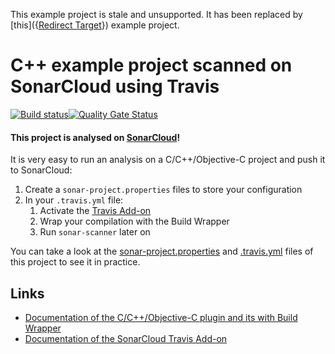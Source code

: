 This example project is stale and unsupported. It has been replaced by [this]({[Redirect Target](https://github.com/sonarsource-cfamily-examples)}) example project.

# C++ example project scanned on SonarCloud using Travis

[![Build status](https://travis-ci.org/SonarSource/sonarcloud_example_cpp-cmake-linux-travis.svg?branch=master)](https://travis-ci.org/SonarSource/sonarcloud_example_cpp-cmake-linux-travis)[![Quality Gate Status](https://sonarcloud.io/api/project_badges/measure?project=sonarcloud_example_cpp-cmake-linux-travis&metric=alert_status)](https://sonarcloud.io/dashboard?id=sonarcloud_example_cpp-cmake-linux-travis)

#### This project is analysed on [SonarCloud](https://sonarcloud.io)!

It is very easy to run an analysis on a C/C++/Objective-C project and push it to SonarCloud:

1. Create a `sonar-project.properties` files to store your configuration
2. In your `.travis.yml` file:
   1. Activate the [Travis Add-on](https://docs.travis-ci.com/user/sonarcloud/)
   2. Wrap your compilation with the Build Wrapper
   3. Run `sonar-scanner` later on

You can take a look at the
[sonar-project.properties](https://github.com/SonarSource/sonarcloud_example_cpp-cmake-linux-travis/blob/master/sonar-project.properties)
and
[.travis.yml](https://github.com/SonarSource/sonarcloud_example_cpp-cmake-linux-travis/blob/master/.travis.yml)
files of this project to see it in practice.

## Links

- [Documentation of the C/C++/Objective-C plugin and its with Build Wrapper](http://docs.sonarqube.org/x/pwAv)
- [Documentation of the SonarCloud Travis Add-on](https://docs.travis-ci.com/user/sonarcloud/)
